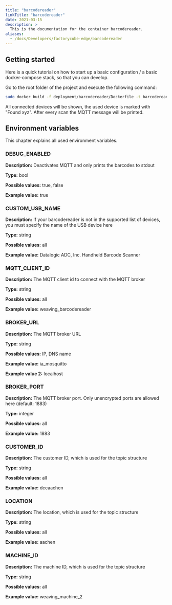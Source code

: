 ```yaml
---
title: "barcodereader"
linkTitle: "barcodereader"
date: 2021-03-15
description: >
  This is the documentation for the container barcodereader.
aliases:
  - /docs/Developers/factorycube-edge/barcodereader
---
```



## Getting started

Here is a quick tutorial on how to start up a basic configuration / a basic docker-compose stack, so that you can develop.

Go to the root folder of the project and execute the following command:

```bash
sudo docker build -f deployment/barcodereader/Dockerfile -t barcodereader:latest . && sudo docker run --privileged -e "DEBUG_ENABLED=True" -v '/dev:/dev' barcodereader:latest 
```

All connected devices will be shown, the used device is marked with "Found xyz". After every scan the MQTT message will be printed.

## Environment variables

This chapter explains all used environment variables.

### DEBUG_ENABLED

**Description:** Deactivates MQTT and only prints the barcodes to stdout

**Type:** bool

**Possible values:** true, false

**Example value:** true

### CUSTOM_USB_NAME

**Description:** If your barcodereader is not in the supported list of devices, you must specify the name of the USB device here

**Type:** string

**Possible values:** all

**Example value:** Datalogic ADC, Inc. Handheld Barcode Scanner

### MQTT_CLIENT_ID

**Description:** The MQTT client id to connect with the MQTT broker

**Type:** string

**Possible values:** all

**Example value:** weaving_barcodereader

### BROKER_URL

**Description:** The MQTT broker URL

**Type:** string

**Possible values:** IP, DNS name

**Example value:** ia_mosquitto

**Example value 2:** localhost

### BROKER_PORT

**Description:** The MQTT broker port. Only unencrypted ports are allowed here (default: 1883)

**Type:** integer

**Possible values:** all

**Example value:** 1883

### CUSTOMER_ID

**Description:** The customer ID, which is used for the topic structure

**Type:** string

**Possible values:** all

**Example value:** dccaachen

### LOCATION

**Description:** The location, which is used for the topic structure

**Type:** string

**Possible values:** all

**Example value:** aachen

### MACHINE_ID

**Description:** The machine ID, which is used for the topic structure

**Type:** string

**Possible values:** all

**Example value:** weaving_machine_2
